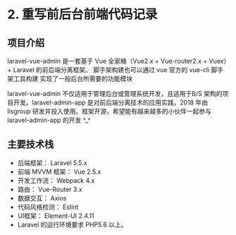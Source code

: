 # 2. 重写前后台前端代码记录

## 项目介绍
laravel-vue-admin 是一套基于 Vue 全家桶（Vue2.x + Vue-router2.x + Vuex）+ Laravel 的前后端分离框架。 脚手架构建也可以通过 vue 官方的 vue-cli 脚手架工具构建 实现了一般后台所需要的功能模块

laravel-vue-admin 不仅适用于管理后台或管理系统开发，且适用于B/S 架构的项目开发。laravel-admin-app 是对前后端分离技术的应用实践，2018 年由 lisgroup 研发并投入使用。框架开源，希望能有越来越多的小伙伴一起参与 laravel-admin-app 的开发 ^_^

## 主要技术栈
- 后端框架： Laravel 5.5.x
- 前端 MVVM 框架： Vue 2.5.x
- 开发工作流： Webpack 4.x
- 路由： Vue-Router 3.x
- 数据交互： Axios
- 代码风格检测： Eslint
- UI框架： Element-UI 2.4.11
- Laravel 的运行环境要求 PHP5.6 以上。
